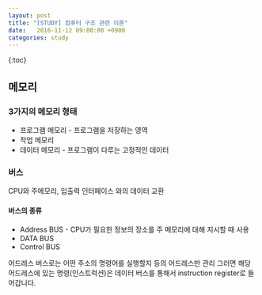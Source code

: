 ```yaml
---
layout: post
title: "[STUDY] 컴퓨터 구조 관련 이론"
date:   2016-11-12 09:00:00 +0900
categories: study
---
```


{:toc}


## 메모리

### 3가지의 메모리 형태 
- 프로그램 메모리 - 프로그램을 저장하는 영역
- 작업 메모리
- 데이터 메모리 - 프로그램이 다루는 고정적인 데이터

### 버스
CPU와 주메모리, 입출력 인터페이스 와의 데이터 교환

#### 버스의 종류
- Address BUS - CPU가 필요한 정보의 장소를 주 메모리에 대해 지시할 때 사용
- DATA BUS
- Control BUS

어드레스 버스로는 어떤 주소의 명령어를 실행할지 등의 어드레스만 관리
그러면 해당 어드레스에 있는 명령(인스트럭션)은 데이터 버스를 통해서 instruction register로 들어갑니다.


